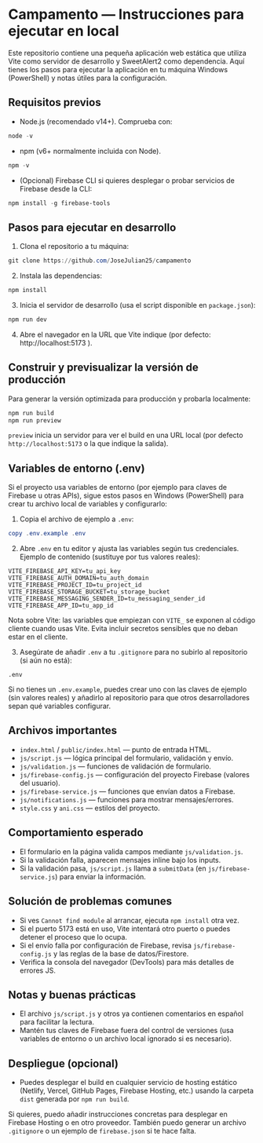# Campamento — Instrucciones para ejecutar en local

Este repositorio contiene una pequeña aplicación web estática que utiliza Vite como servidor de desarrollo y SweetAlert2 como dependencia. Aquí tienes los pasos para ejecutar la aplicación en tu máquina Windows (PowerShell) y notas útiles para la configuración.

## Requisitos previos

- Node.js (recomendado v14+). Comprueba con:

```powershell
node -v
```

- npm (v6+ normalmente incluida con Node).

```powershell
npm -v
```

- (Opcional) Firebase CLI si quieres desplegar o probar servicios de Firebase desde la CLI:

```powershell
npm install -g firebase-tools
```

## Pasos para ejecutar en desarrollo

1. Clona el repositorio a tu máquina:

```powershell
git clone https://github.com/JoseJulian25/campamento
```

2. Instala las dependencias:

```powershell
npm install
```

3. Inicia el servidor de desarrollo (usa el script disponible en `package.json`):

```powershell
npm run dev
```

4. Abre el navegador en la URL que Vite indique (por defecto: http://localhost:5173 ).

## Construir y previsualizar la versión de producción

Para generar la versión optimizada para producción y probarla localmente:

```powershell
npm run build
npm run preview
```

`preview` inicia un servidor para ver el build en una URL local (por defecto `http://localhost:5173` o la que indique la salida).


## Variables de entorno (.env)

Si el proyecto usa variables de entorno (por ejemplo para claves de Firebase u otras APIs), sigue estos pasos en Windows (PowerShell) para crear tu archivo local de variables y configurarlo:

1. Copia el archivo de ejemplo a `.env`:

```powershell
copy .env.example .env
```

2. Abre `.env` en tu editor y ajusta las variables según tus credenciales. Ejemplo de contenido (sustituye por tus valores reales):

```
VITE_FIREBASE_API_KEY=tu_api_key
VITE_FIREBASE_AUTH_DOMAIN=tu_auth_domain
VITE_FIREBASE_PROJECT_ID=tu_project_id
VITE_FIREBASE_STORAGE_BUCKET=tu_storage_bucket
VITE_FIREBASE_MESSAGING_SENDER_ID=tu_messaging_sender_id
VITE_FIREBASE_APP_ID=tu_app_id
```

Nota sobre Vite: las variables que empiezan con `VITE_` se exponen al código cliente cuando usas Vite. Evita incluir secretos sensibles que no deban estar en el cliente.

3. Asegúrate de añadir `.env` a tu `.gitignore` para no subirlo al repositorio (si aún no está):

```
.env
```

Si no tienes un `.env.example`, puedes crear uno con las claves de ejemplo (sin valores reales) y añadirlo al repositorio para que otros desarrolladores sepan qué variables configurar.

## Archivos importantes

- `index.html` / `public/index.html` — punto de entrada HTML.
- `js/script.js` — lógica principal del formulario, validación y envío.
- `js/validation.js` — funciones de validación de formulario.
- `js/firebase-config.js` — configuración del proyecto Firebase (valores del usuario).
- `js/firebase-service.js` — funciones que envían datos a Firebase.
- `js/notifications.js` — funciones para mostrar mensajes/errores.
- `style.css` y `ani.css` — estilos del proyecto.

## Comportamiento esperado

- El formulario en la página valida campos mediante `js/validation.js`.
- Si la validación falla, aparecen mensajes inline bajo los inputs.
- Si la validación pasa, `js/script.js` llama a `submitData` (en `js/firebase-service.js`) para enviar la información.

## Solución de problemas comunes

- Si ves `Cannot find module` al arrancar, ejecuta `npm install` otra vez.
- Si el puerto 5173 está en uso, Vite intentará otro puerto o puedes detener el proceso que lo ocupa.
- Si el envío falla por configuración de Firebase, revisa `js/firebase-config.js` y las reglas de la base de datos/Firestore.
- Verifica la consola del navegador (DevTools) para más detalles de errores JS.

## Notas y buenas prácticas

- El archivo `js/script.js` y otros ya contienen comentarios en español para facilitar la lectura.
- Mantén tus claves de Firebase fuera del control de versiones (usa variables de entorno o un archivo local ignorado si es necesario).

## Despliegue (opcional)

- Puedes desplegar el build en cualquier servicio de hosting estático (Netlify, Vercel, GitHub Pages, Firebase Hosting, etc.) usando la carpeta `dist` generada por `npm run build`.

Si quieres, puedo añadir instrucciones concretas para desplegar en Firebase Hosting o en otro proveedor. También puedo generar un archivo `.gitignore` o un ejemplo de `firebase.json` si te hace falta.
